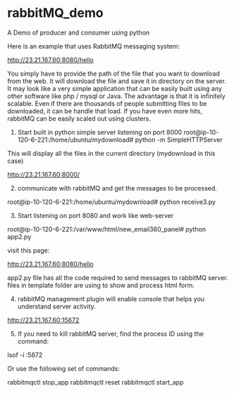 # rabbitMQ_demo
A Demo of producer and consumer using python

Here is an example that uses RabbitMQ messaging system:

http://23.21.167.60:8080/hello

You simply have to provide the path of the file that you want to download from the web. It will download the file and save it in directory on the server.
It may look like a very simple application that can be easily built using any other software like php / mysql or Java. The advantage is that it is infinitely scalable. Even if there are thousands of people submitting files to be downloaded, it can be handle that load. If you have even more hits, rabbitMQ can be easily scaled out using clusters.

1) Start built in python simple server listening on port 8000
root@ip-10-120-6-221:/home/ubuntu/mydownload# python -m SimpleHTTPServer

This will display all the files in the current directory (mydownload in this case)

http://23.21.167.60:8000/

2) communicate with rabbitMQ and get the messages to be processed.

root@ip-10-120-6-221:/home/ubuntu/mydownload# python receive3.py

3) Start listening on port 8080 and work like web-server

root@ip-10-120-6-221:/var/www/html/new_email360_panel# python app2.py

visit this page:

http://23.21.167.60:8080/hello

app2.py file has all the code required to send messages to rabbitMQ server. files in template folder are using to show and process html form.

4) rabbitMQ management plugin will enable console that helps you understand server activity.

http://23.21.167.60:15672

5) If you need to kill rabbitMQ server, find the process ID using the command:

lsof -i :5672

Or use the following set of commands:

rabbitmqctl stop_app
rabbitmqctl reset
rabbitmqctl start_app
